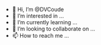 - 👋 Hi, I’m @DVCoude
- 👀 I’m interested in ...
- 🌱 I’m currently learning ...
- 💞️ I’m looking to collaborate on ...
- 📫 How to reach me ...

<!---
DVCoude/DVCoude is a ✨ special ✨ repository because its `README.md` (this file) appears on your GitHub profile.
You can click the Preview link to take a look at your changes.
--->
